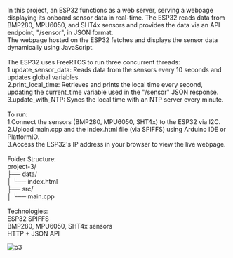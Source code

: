 In this project, an ESP32 functions as a web server, serving a webpage displaying its onboard sensor data in real-time.
The ESP32 reads data from BMP280, MPU6050, and SHT4x sensors and provides the data via an API endpoint, "/sensor", in JSON format.
<br/>
The webpage hosted on the ESP32 fetches and displays the sensor data dynamically using JavaScript.
<br/><br/>
The ESP32 uses FreeRTOS to run three concurrent threads:
<br/>
1.update_sensor_data: Reads data from the sensors every 10 seconds and updates global variables.
<br/>
2.print_local_time: Retrieves and prints the local time every second, updating the current_time variable used in the "/sensor" JSON response.
<br/>
3.update_with_NTP: Syncs the local time with an NTP server every minute.
<br/><br/>
To run:
<br/>
1.Connect the sensors (BMP280, MPU6050, SHT4x) to the ESP32 via I2C.
<br/>
2.Upload main.cpp and the index.html file (via SPIFFS) using Arduino IDE or PlatformIO.
<br/>
3.Access the ESP32's IP address in your browser to view the live webpage.
<br/><br/>
Folder Structure:
<br/>
project-3/
<br/>
├── data/
<br/>
│   └── index.html
<br/>
├── src/
<br/>
│   └── main.cpp
<br/><br/>
Technologies:
<br/>
ESP32 SPIFFS
<br/>
BMP280, MPU6050, SHT4x sensors
<br/>
HTTP + JSON API

![p3](https://github.com/user-attachments/assets/3e3a1e67-bdc6-456d-9ac9-ba6e8d5024df)
